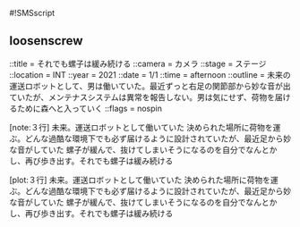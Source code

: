 #!SMSscript

## loosenscrew

::title = それでも螺子は緩み続ける
::camera = カメラ
::stage = ステージ
::location = INT
::year = 2021
::date = 1/1
::time = afternoon
::outline = 未来の運送ロボットとして、男は働いていた。最近ずっと右足の関節部から妙な音が出ていたが、メンテナスシステムは異常を報告しない。男は気にせず、荷物を届けるために森へと入っていく
::flags = nospin

[note:３行]
未来。運送ロボットとして働いていた
決められた場所に荷物を運ぶ。どんな過酷な環境下でも必ず届けるように設計されていたが、最近足から妙な音がしていた
螺子が緩んで、抜けてしまいそうになるのを自分でなんとかし、再び歩き出す。それでも螺子は緩み続ける

[plot:３行]
未来。運送ロボットとして働いていた
決められた場所に荷物を運ぶ。どんな過酷な環境下でも必ず届けるように設計されていたが、最近足から妙な音がしていた
螺子が緩んで、抜けてしまいそうになるのを自分でなんとかし、再び歩き出す。それでも螺子は緩み続ける
